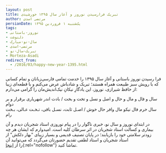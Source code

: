 ```yaml
---
layout: post
title: تبریک فرارسیدن نوروز و آغاز سال ۱۳۹۵ خورشیدی
author: مرتضی اسدی
persianDate: یک‌شنبه ۱ فروردین ۱۳۹۵
tags:
- نوروز-باستانی
- دلنوشت
- سال-نو-مبارک
- مرتضی-اسدی
- تبریک-سال-نو
- Morteza-Asadi
redirect_from: 
  - /2016/03/happy-new-year-1395.html
---
```


فرا رسیدن نوروز باستانی و آغاز سال ۱۳۹۵ را خدمت تمامی فارسی‌زبانان و تمام کسانی که با رویش سبز طبیعت همراه هستند؛ تبریک و شادباش عرض می‌کنم و با قطعه‌ای زیبا از حافظ شیرازی، نوروز، این یادگارِ نیکانِ نیک‌اندیش‌مان را گرامی می‌دارم:

سال و فال و مال و حال و اصل و نسل و تخت و بخت / بادت اندر شهریاری برقرار و بر دوام  
سال خرم فال نیکو مال وافر حال خوش / اصـل ثابت، نسـل باقی، تـخـت عـالی، بـخت رام
  
در ابتدای نوروز و سال نو، خبری ناگوار را در پیام نوروزی استاد شجریان دیدم و آن بیماری و کسالت استاد شجریان در اثر سرطان کلیه است. امیدوارم که ایشان هر چه زودتر سلامتی خود را بازیابند؛ در پایان تصنیف قدیمی و بسیار زیبای "بهار دلکش" از استاد شجریان و استاد لطفی تقدیم حضورتان می‌گردد که می‌توانید آن را از [اینجا](http://www.aparat.com/v/AmZwt){:rel="nofollow"} تماشا کنید.
